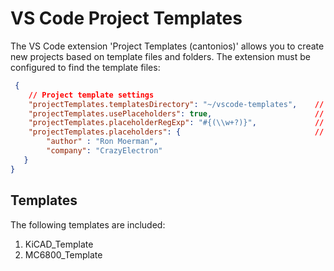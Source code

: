 # VS Code Project Templates

The VS Code extension 'Project Templates (cantonios)' allows you to create new projects based on template files and folders.
The extension must be configured to find the template files:

```json
 {
    // Project template settings
    "projectTemplates.templatesDirectory": "~/vscode-templates",    // default directory containing project templates
    "projectTemplates.usePlaceholders": true,                       // activate placeholder substitution
    "projectTemplates.placeholderRegExp": "#{(\\w+?)}",             // regular expression to use for detecting placeholders
    "projectTemplates.placeholders": {                              // dictionary of default placeholder key-value pairs
        "author" : "Ron Moerman",
        "company": "CrazyElectron"
   }
}
```

## Templates

The following templates are included:

1. KiCAD_Template
2. MC6800_Template